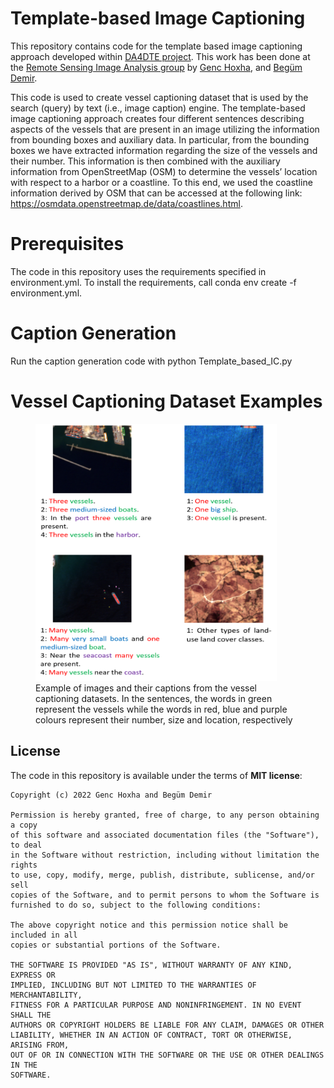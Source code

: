 # Template-based Image Captioning

This repository contains code for the template based image captioning approach developed within [DA4DTE project](https://eo4society.esa.int/projects/da4dte/). This work has been done at the [Remote Sensing Image Analysis group](https://www.rsim.tu-berlin.de/menue/remote_sensing_image_analysis_group/)
by [Genc Hoxha](https://rsim.berlin/team/members/genc-hoxha), and [Begüm Demir]( https://rsim.berlin/team/members/begum-demir). 

This code is used to create vessel captioning dataset that is used by the search (query) by text (i.e., image caption) engine. The template-based image captioning approach creates four different sentences describing aspects of the vessels that are present in an image utilizing the information from bounding boxes and auxiliary data. In particular, from the bounding boxes we have extracted information regarding the size of the vessels and their number. This information is then combined with the auxiliary information from OpenStreetMap (OSM) to determine the vessels’ location with respect to a harbor or a coastline. To this end, we used the coastline information derived by OSM that can be accessed at the following link: https://osmdata.openstreetmap.de/data/coastlines.html.

# Prerequisites

The code in this repository uses the requirements specified in environment.yml. To install the requirements, call conda env create -f environment.yml.

# Caption Generation
Run the caption generation code with  python Template_based_IC.py

# Vessel Captioning Dataset Examples 

<figure class="image">
  <img src="dataset_example.png" width="385.5" height="411" alt="{{ include.description }}">
  <figcaption> Example of images and their captions from the vessel captioning datasets. In the sentences, the words in green represent the vessels while the words in red, blue and purple colours represent their number, size and location, respectively </figcaption>
</figure>


## License

The code in this repository is available under the terms of **MIT license**:

```
Copyright (c) 2022 Genc Hoxha and Begüm Demir

Permission is hereby granted, free of charge, to any person obtaining a copy
of this software and associated documentation files (the "Software"), to deal
in the Software without restriction, including without limitation the rights
to use, copy, modify, merge, publish, distribute, sublicense, and/or sell
copies of the Software, and to permit persons to whom the Software is
furnished to do so, subject to the following conditions:

The above copyright notice and this permission notice shall be included in all
copies or substantial portions of the Software.

THE SOFTWARE IS PROVIDED "AS IS", WITHOUT WARRANTY OF ANY KIND, EXPRESS OR
IMPLIED, INCLUDING BUT NOT LIMITED TO THE WARRANTIES OF MERCHANTABILITY,
FITNESS FOR A PARTICULAR PURPOSE AND NONINFRINGEMENT. IN NO EVENT SHALL THE
AUTHORS OR COPYRIGHT HOLDERS BE LIABLE FOR ANY CLAIM, DAMAGES OR OTHER
LIABILITY, WHETHER IN AN ACTION OF CONTRACT, TORT OR OTHERWISE, ARISING FROM,
OUT OF OR IN CONNECTION WITH THE SOFTWARE OR THE USE OR OTHER DEALINGS IN THE
SOFTWARE.
```


